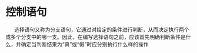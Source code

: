 # 控制语句


&nbsp;&nbsp;&nbsp;&nbsp;&nbsp;&nbsp;选择语句又称为分支语句，它通过对给定的条件进行判断，从而决定执行两个或多个分支中的哪一支。因此，在编写选择语句之前，应该首先明确判断条件是什么，并确定当判断结果为“真”或“假”时应分别执行什么样的操作




